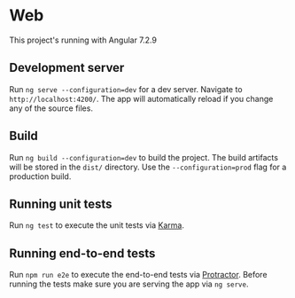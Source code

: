 # Web

This project's running with Angular  7.2.9

## Development server
Run `ng serve --configuration=dev` for a dev server. Navigate to `http://localhost:4200/`. The app will automatically reload if you change any of the source files.

## Build

Run `ng build --configuration=dev` to build the project. The build artifacts will be stored in the `dist/` directory. Use the `--configuration=prod` flag for a production build.

## Running unit tests

Run `ng test` to execute the unit tests via [Karma](https://karma-runner.github.io).

## Running end-to-end tests

Run `npm run e2e` to execute the end-to-end tests via [Protractor](http://www.protractortest.org/).
Before running the tests make sure you are serving the app via `ng serve`.

